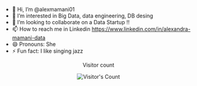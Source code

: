 - 👋 Hi, I’m @alexmamani01
- 👀 I’m interested in Big Data, data engineering, DB desing
- 💞️ I’m looking to collaborate on a Data Startup !!
- 📫 How to reach me   in Linkedin https://www.linkedin.com/in/alexandra-mamani-data
- 😄 Pronouns: She
- ⚡ Fun fact: I like singing jazz 

<!---
alexmamani01/alexmamani01 is a ✨ special ✨ repository because its `README.md` (this file) appears on your GitHub profile.
You can click the Preview link to take a look at your changes.
--->
<div align="center"> 
  <p>Visitor count</p>
  <img src="https://profile-counter.glitch.me/{USERNAME}/count.svg" alt="Visitor's Count" />
</div>
